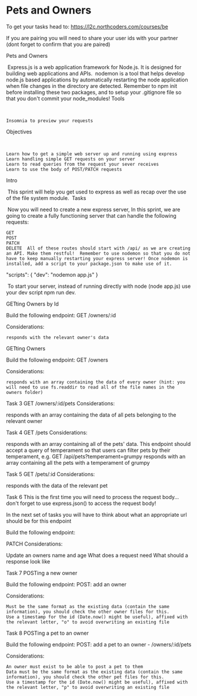 # Pets and Owners

To get your tasks head to: 
https://l2c.northcoders.com/courses/be

If you are pairing you will need to share your user ids with your partner (dont forget to confirm that you are paired)

Pets and Owners

​ Express.js is a web application framework for Node.js. It is designed for building web applications and APIs. ​ nodemon is a tool that helps develop node.js based applications by automatically restarting the node application when file changes in the directory are detected. ​ Remember to npm init before installing these two packages, and to setup your .gitignore file so that you don't commit your node_modules! ​
Tools

​

    Insomnia to preview your requests ​

Objectives

​

    Learn how to get a simple web server up and running using express
    Learn handling simple GET requests on your server
    Learn to read queries from the request your sever receives
    Learn to use the body of POST/PATCH requests ​

Intro

​ This sprint will help you get used to express as well as recap over the use of the file system module. ​
Tasks

​ Now you will need to create a new express server, In this sprint, we are going to create a fully functioning server that can handle the following requests: ​

    GET
    POST
    PATCH
    DELETE ​ All of these routes should start with /api/ as we are creating an API. Make them restful! ​ Remember to use nodemon so that you do not have to keep manually restarting your express server! Once nodemon is installed, add a script to your package.json to make use of it. ​

"scripts": {
   "dev": "nodemon app.js"
}

​ To start your server, instead of running directly with node (node app.js) use your dev script npm run dev. ​

GETting Owners by Id

Build the following endpoint:
GET /owners/:id

Considerations:

    responds with the relevant owner's data

GETting Owners

Build the following endpoint:
GET /owners

Considerations:

    responds with an array containing the data of every owner (hint: you will need to use fs.readdir to read all of the file names in the owners folder)


Task 3
GET /owners/:id/pets
Considerations:

responds with an array containing the data of all pets belonging to the relevant owner

Task 4
GET /pets
Considerations:

responds with an array containing all of the pets' data.
This endpoint should accept a query of temperament so that users can filter pets by their temperament, e.g. GET /api/pets?temperament=grumpy responds with an array containing all the pets with a temperament of grumpy

Task 5
GET /pets/:id
Considerations:

responds with the data of the relevant pet

Task 6
This is the first time you will need to process the request body... don't forget to use express.json() to access the request body!

In the next set of tasks you will have to think about what an appropriate url should be for this endpoint

Build the following endpoint:

PATCH
Considerations:​

Update an owners name and age
What does a request need
What should a response look like

Task 7
POSTing a new owner

Build the following endpoint:
POST: add an owner

Considerations:

    Must be the same format as the existing data (contain the same information), you should check the other owner files for this.
    Use a timestamp for the id (Date.now() might be useful), affixed with the relevant letter, "o" to avoid overwriting an existing file

Task 8
POSTing a pet to an owner

Build the following endpoint:
POST: add a pet to an owner - /owners/:id/pets

Considerations:

    An owner must exist to be able to post a pet to them
    Data must be the same format as the existing data (contain the same information), you should check the other pet files for this.
    Use a timestamp for the id (Date.now() might be useful), affixed with the relevant letter, "p" to avoid overwriting an existing file

